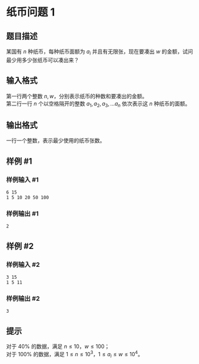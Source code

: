 # 纸币问题 1

## 题目描述

某国有 $n$ 种纸币，每种纸币面额为 $a_i$ 并且有无限张，现在要凑出 $w$ 的金额，试问最少用多少张纸币可以凑出来？

## 输入格式

第一行两个整数 $n,w$，分别表示纸币的种数和要凑出的金额。  
第二行一行 $n$ 个以空格隔开的整数 $a_1, a_2, a_3, \dots a_n$ 依次表示这 $n$ 种纸币的面额。

## 输出格式

一行一个整数，表示最少使用的纸币张数。

## 样例 #1

### 样例输入 #1
```
6 15
1 5 10 20 50 100
```

### 样例输出 #1

```
2
```

## 样例 #2

### 样例输入 #2
```
3 15
1 5 11
```

### 样例输出 #2

```
3
```

## 提示

对于 $40\%$ 的数据，满足 $n\le 10$，$w\le 100$；  
对于 $100\%$ 的数据，满足 $1\le n\le 10^3$，$1\le a_i \leq w\le 10^4$。
